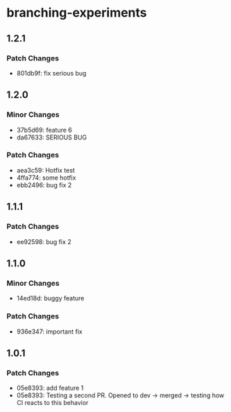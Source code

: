 # branching-experiments

## 1.2.1

### Patch Changes

- 801db9f: fix serious bug

## 1.2.0

### Minor Changes

- 37b5d69: feature 6
- da67633: SERIOUS BUG

### Patch Changes

- aea3c59: Hotfix test
- 4ffa774: some hotfix
- ebb2496: bug fix 2

## 1.1.1

### Patch Changes

- ee92598: bug fix 2

## 1.1.0

### Minor Changes

- 14ed18d: buggy feature

### Patch Changes

- 936e347: important fix

## 1.0.1

### Patch Changes

- 05e8393: add feature 1
- 05e8393: Testing a second PR. Opened to dev -> merged -> testing how CI reacts to this behavior

